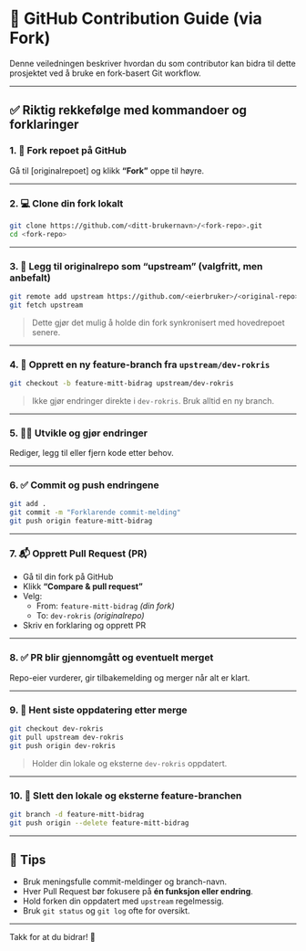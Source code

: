 # 🚀 GitHub Contribution Guide (via Fork)

Denne veiledningen beskriver hvordan du som contributor kan bidra til dette prosjektet ved å bruke en fork-basert Git workflow.

---

## ✅ Riktig rekkefølge med kommandoer og forklaringer

### 1. 🔀 Fork repoet på GitHub
Gå til [originalrepoet] og klikk **“Fork”** oppe til høyre.

---

### 2. 💻 Clone din fork lokalt
```bash
git clone https://github.com/<ditt-brukernavn>/<fork-repo>.git
cd <fork-repo>
```

---

### 3. 🔗 Legg til originalrepo som “upstream” (valgfritt, men anbefalt)
```bash
git remote add upstream https://github.com/<eierbruker>/<original-repo>.git
git fetch upstream
```

> Dette gjør det mulig å holde din fork synkronisert med hovedrepoet senere.

---

### 4. 🌿 Opprett en ny feature-branch fra `upstream/dev-rokris`
```bash
git checkout -b feature-mitt-bidrag upstream/dev-rokris
```

> Ikke gjør endringer direkte i `dev-rokris`. Bruk alltid en ny branch.

---

### 5. 🧑‍💻 Utvikle og gjør endringer
Rediger, legg til eller fjern kode etter behov.

---

### 6. ✅ Commit og push endringene
```bash
git add .
git commit -m "Forklarende commit-melding"
git push origin feature-mitt-bidrag
```

---

### 7. 📬 Opprett Pull Request (PR)
- Gå til din fork på GitHub
- Klikk **“Compare & pull request”**
- Velg:
  - From: `feature-mitt-bidrag` *(din fork)*
  - To: `dev-rokris` *(originalrepo)*
- Skriv en forklaring og opprett PR

---

### 8. ✅ PR blir gjennomgått og eventuelt merget
Repo-eier vurderer, gir tilbakemelding og merger når alt er klart.

---

### 9. 🔄 Hent siste oppdatering etter merge
```bash
git checkout dev-rokris
git pull upstream dev-rokris
git push origin dev-rokris
```

> Holder din lokale og eksterne `dev-rokris` oppdatert.

---

### 10. 🧹 Slett den lokale og eksterne feature-branchen
```bash
git branch -d feature-mitt-bidrag
git push origin --delete feature-mitt-bidrag
```

---

## 📌 Tips

- Bruk meningsfulle commit-meldinger og branch-navn.
- Hver Pull Request bør fokusere på **én funksjon eller endring**.
- Hold forken din oppdatert med `upstream` regelmessig.
- Bruk `git status` og `git log` ofte for oversikt.

---

Takk for at du bidrar! 🙌
